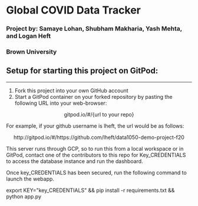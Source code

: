 # Global COVID Data Tracker
### Project by: Samaye Lohan, Shubham Makharia, Yash Mehta, and Logan Heft
### Brown University

## Setup for starting this project on GitPod:
--- 
1. Fork this project into your own GitHub account
2. Start a GitPod container on your forked repository by pasting the following URL into your web-browser:

<center>gitpod.io/#/{url to your repo}</center>


For example, if your github username is lheft, the url would be as follows:

<center>http://gitpod.io/#/https://github.com/lheft/data1050-demo-project-f20</center>


This server runs through GCP, so to run this from a local workspace or in GitPod, contact one of the contributors to this repo for Key_CREDENTIALS to access the database instance and run the dashboard.

Once key_CREDENTIALS has been secured, run the following command to launch the webapp.

export KEY="key_CREDENTIALS" && pip install -r requirements.txt && python app.py
